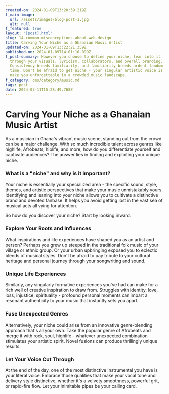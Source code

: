 ```yaml
---
created-on: 2024-01-09T13:20:39.219Z
f_main-image:
  url: /assets/images/blog-post-1.jpg
  alt: null
f_featured: true
layout: "[post].html"
slug: 14-common-misconceptions-about-web-design
title: Carving Your Niche as a Ghanaian Music Artist
updated-on: 2024-01-09T13:22:21.359Z
published-on: 2024-01-09T14:01:10.099Z
f_post-summary: However you choose to define your niche, lean into it fully
  through your visuals, lyricism, collaborators, and overall branding.
  Consistency breeds familiarity, and familiarity breeds ardent fandom over
  time. Don't be afraid to get niche - your singular artistic voice is what will
  make you unforgettable in a crowded music landscape.
f_category: cms/category/music.md
tags: post
date: 2024-03-11T15:28:49.768Z
---
```

# **Carving Your Niche as a Ghanaian Music Artist**

As a musician in Ghana's vibrant music scene, standing out from the crowd can be a major challenge. With so much incredible talent across genres like highlife, Afrobeats, hiplife, and more, how do you differentiate yourself and captivate audiences? The answer lies in finding and exploiting your unique niche.

### **What is a "niche" and why is it important?**

Your niche is essentially your specialized area - the specific sound, style, themes, and artistic perspectives that make your music unmistakably yours. Identifying and leaning into your niche allows you to cultivate a distinctive brand and devoted fanbase. It helps you avoid getting lost in the vast sea of musical acts all vying for attention.

So how do you discover your niche? Start by looking inward.

### **Explore Your Roots and Influences**

 What inspirations and life experiences have shaped you as an artist and person? Perhaps you grew up steeped in the traditional folk music of your village or ethnic group. Or your urban upbringing exposed you to eclectic blends of musical styles. Don't be afraid to pay tribute to your cultural heritage and personal journey through your songwriting and sound.

### **Unique Life Experiences**

 Similarly, any singularly formative experiences you've had can make for a rich well of creative inspiration to draw from. Struggles with identity, love, loss, injustice, spirituality - profound personal moments can impart a resonant authenticity to your music that instantly sets you apart.

### **Fuse Unexpected Genres**

Alternatively, your niche could arise from an innovative genre-blending approach that's all your own. Take the popular genre of Afrobeats and merge it with rock, soul, highlife - whatever unexpected combination stimulates your artistic spirit. Novel fusions can produce thrillingly unique results.

### **Let Your Voice Cut Through**

 At the end of the day, one of the most distinctive instrumental you have is your literal voice. Embrace those qualities that make your vocal tone and delivery style distinctive, whether it's a velvety smoothness, powerful grit, or rapid-fire flow. Let your inimitable pipes be your calling card.